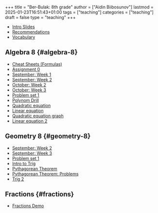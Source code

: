 +++
title = "Ber-Bulak: 8th grade"
author = ["Aidin Biibosunov"]
lastmod = 2025-01-23T16:51:43+01:00
tags = ["teaching"]
categories = ["teaching"]
draft = false
type = "teaching"
+++

-   [Intro Slides](/reveal_js_talks/intro_me/intro.html)
-   [Recommendations](/html_files/recommendations.html)
-   [Vocabulary](/pdf_files/berbulak/algebra_8/assignments/vocab.html)


## Algebra 8 {#algebra-8}

-   [Cheat Sheets (Formulas)](/pdf_files/berbulak/algebra_8/assignments/cheatsheets.html)
-   [Assignment 0](/pdf_files/berbulak/algebra_8/assignments/week1_asst0.html)
-   [September: Week 1 ](/pdf_files/berbulak/algebra_8/assignments/week1_lesson1.html)
-   [September: Week 2](/pdf_files/berbulak/algebra_8/assignments/algebra8_week2.html)
-   [October: Week 2](/pdf_files/berbulak/algebra_8/assignments/algebra8_week6.html)
-   [October: Week 3](/pdf_files/berbulak/algebra_8/assignments/algebra8_week7.html)
-   [Problem set 1](/pdf_files/berbulak/algebra_8/assignments/algebra8_PS1.html)
-   [Polynom Drill](/pdf_files/berbulak/algebra_8/assignments/algebra8_polynom_drill.html)
-   [Quadratic equation](/pdf_files/berbulak/algebra_8/assignments/algebra8_quadratic_eq.html)
-   [Linear equation](/pdf_files/berbulak/algebra_8/assignments/algebra8_linear_eq.html)
-   [Quadratic equation graph](/pdf_files/berbulak/algebra_8/assignments/algebra8_quadratic_graph.html)
-   [Linear equation 2](/pdf_files/berbulak/algebra_8/assignments/algebra8_linear_eq_2.html)


## Geometry 8 {#geometry-8}

-   [September: Week 2](/pdf_files/berbulak/geometry_8/geometry8_week2.html)
-   [September: Week 3](/pdf_files/berbulak/geometry_8/geometry8_week3.html)
-   [Problem set 1](/pdf_files/berbulak/geometry_8/geometry8_PS1.html)
-   [Intro to Trig](/pdf_files/berbulak/geometry_8/geometry8_intro_trig.html)
-   [Pythagorean Theorem](/pdf_files/berbulak/geometry_8/geometry8_pythagor_th.html)
-   [Pythagorean Theorem: Problems](/pdf_files/berbulak/geometry_8/geometry8_pythagor_problems.html)
-   [Trig 2](/pdf_files/berbulak/geometry_8/geometry8_trig_2.html)


## Fractions {#fractions}

-   [Fractions Demo](/pdf_files/berbulak/algebra_8/assignments/fractions_demo.html)
